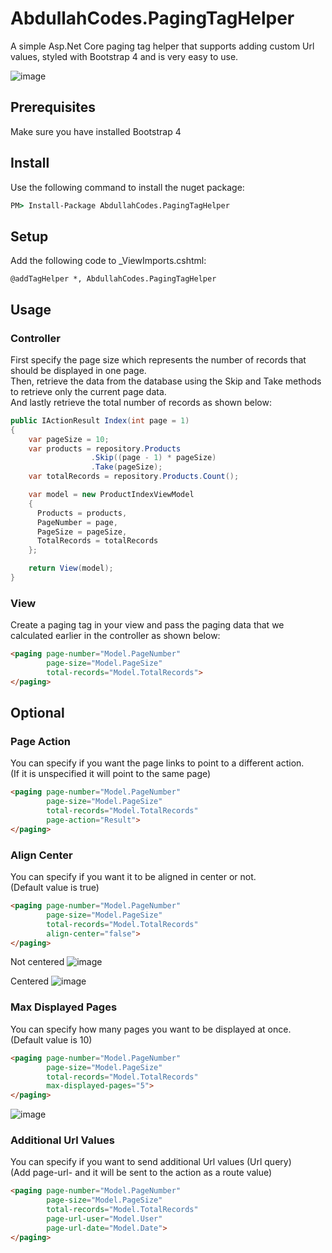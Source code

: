 # AbdullahCodes.PagingTagHelper
A simple Asp.Net Core paging tag helper that supports adding custom Url values, styled with Bootstrap 4 and is very easy to use.

![image](https://user-images.githubusercontent.com/6898829/92983625-3ee5f980-f4ad-11ea-8f57-611579f779a8.png)

## Prerequisites
Make sure you have installed Bootstrap 4

## Install
Use the following command to install the nuget package:
```cmd
PM> Install-Package AbdullahCodes.PagingTagHelper
```

## Setup
Add the following code to _ViewImports.cshtml:
```razor
@addTagHelper *, AbdullahCodes.PagingTagHelper
```

## Usage

### Controller
First specify the page size which represents the number of records that should be displayed in one page.<br>
Then, retrieve the data from the database using the Skip and Take methods to retrieve only the current page data.<br>
And lastly retrieve the total number of records as shown below:
```c#
public IActionResult Index(int page = 1)
{
    var pageSize = 10;          
    var products = repository.Products
                  .Skip((page - 1) * pageSize)
                  .Take(pageSize);
    var totalRecords = repository.Products.Count();

    var model = new ProductIndexViewModel 
    {
      Products = products,
      PageNumber = page,
      PageSize = pageSize,
      TotalRecords = totalRecords
    };

    return View(model);
}
```

### View
Create a paging tag in your view and pass the paging data that we calculated earlier in the controller as shown below:
````html
<paging page-number="Model.PageNumber" 
        page-size="Model.PageSize"
        total-records="Model.TotalRecords">
</paging>
````

## Optional

### Page Action
You can specify if you want the page links to point to a different action.<br>
(If it is unspecified it will point to the same page)
````html
<paging page-number="Model.PageNumber" 
        page-size="Model.PageSize"
        total-records="Model.TotalRecords"
        page-action="Result">
</paging>
````

### Align Center
You can specify if you want it to be aligned in center or not.<br>
(Default value is true)
````html
<paging page-number="Model.PageNumber" 
        page-size="Model.PageSize"
        total-records="Model.TotalRecords"
        align-center="false">
</paging>
````
Not centered
![image](https://user-images.githubusercontent.com/6898829/92983659-84a2c200-f4ad-11ea-8200-916555c66489.png)

Centered
![image](https://user-images.githubusercontent.com/6898829/92983792-3c37d400-f4ae-11ea-90c3-0dbfbce92a5d.png)

### Max Displayed Pages
You can specify how many pages you want to be displayed at once.<br>
(Default value is 10)
````html
<paging page-number="Model.PageNumber" 
        page-size="Model.PageSize"
        total-records="Model.TotalRecords"
        max-displayed-pages="5">
</paging>
````

![image](https://user-images.githubusercontent.com/6898829/92983697-b9167e00-f4ad-11ea-9b56-94a4172f0d74.png)

### Additional Url Values
You can specify if you want to send additional Url values (Url query)<br>
(Add page-url-<name of value> and it will be sent to the action as a route value)
````html
<paging page-number="Model.PageNumber" 
        page-size="Model.PageSize"
        total-records="Model.TotalRecords"
        page-url-user="Model.User"
        page-url-date="Model.Date">
</paging>
````
